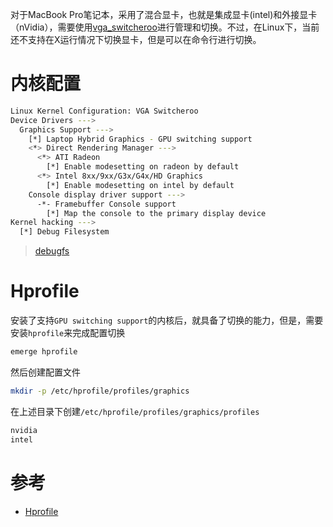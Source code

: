 对于MacBook Pro笔记本，采用了混合显卡，也就是集成显卡(intel)和外接显卡（nVidia），需要使用[vga_switcheroo](http://gentoo-en.vfose.ru/wiki/Vga_switcheroo)进行管理和切换。不过，在Linux下，当前还不支持在X运行情况下切换显卡，但是可以在命令行进行切换。

# 内核配置

```bash
Linux Kernel Configuration: VGA Switcheroo
Device Drivers --->
  Graphics Support --->
    [*] Laptop Hybrid Graphics - GPU switching support
    <*> Direct Rendering Manager --->
      <*> ATI Radeon
        [*] Enable modesetting on radeon by default
      <*> Intel 8xx/9xx/G3x/G4x/HD Graphics
        [*] Enable modesetting on intel by default
    Console display driver support --->
      -*- Framebuffer Console support
        [*] Map the console to the primary display device
Kernel hacking --->
  [*] Debug Filesystem
```

> [debugfs](https://www.kernel.org/doc/Documentation/filesystems/debugfs.txt)

# Hprofile

安装了支持`GPU switching support`的内核后，就具备了切换的能力，但是，需要安装`hprofile`来完成配置切换

```bash
emerge hprofile
```

然后创建配置文件

```bash
mkdir -p /etc/hprofile/profiles/graphics
```

在上述目录下创建`/etc/hprofile/profiles/graphics/profiles`

```bash
nvidia
intel
```

# 参考

* [Hprofile](https://wiki.gentoo.org/wiki/Hprofile)